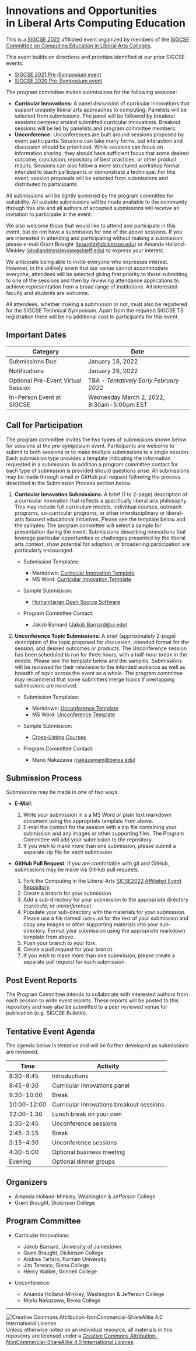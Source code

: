 # Innovations and Opportunities<br>in Liberal Arts Computing Education

This is a [SIGCSE 2022](https://sigcse2022.sigcse.org) affiliated event organized by members of the [SIGCSE Committee on Computing Education in Liberal Arts Colleges](https://computing-in-the-liberal-arts.github.io/computing-in-the-liberal-arts/).

This event builds on directions and priorities identified at our prior SIGCSE events:
- [SIGCSE 2021 Pre-Symposium event](https://computing-in-the-liberal-arts.github.io/SIGCSE2021-PreSymposium-Event/)
- [SIGCSE 2020 Pre-Symposium event](https://computing-in-the-liberal-arts.github.io/SIGCSE2020-PreSymposium-Event/)

The program committee invites submissions for the following sessions:
* __Curricular Innovations:__ A panel discussion of curricular innovations that support uniquely liberal arts approaches to computing. Panelists will be selected from submissions. The panel will be followed by breakout sessions centered around submitted curricular innovations. Breakout sessions will be led by panelists and program committee members.
* __Unconference:__ Unconferences are built around sessions proposed by event participants. Sessions can take many forms, but interaction and discussion should be prioritized. While sessions can focus on information sharing, they should have sufficient focus that some desired outcome, conclusion, repository of best practices, or other product results. Sessions can also follow a more structured workshop format intended to teach participants or demonstrate a technique. For this event, session proposals will be selected from submissions and distributed to participants.

All submissions will be lightly screened by the program committee for suitability. All suitable submissions will be made available to the community through this site and all authors of accepted submissions will receive an invitation to participate in the event.

We also welcome those that would like to attend and participate in this event, but do not have a submission for one of the above sessions.  If you are interested in attending and participating without making a submission please e-mail Grant Braught (<braught@dickinson.edu>) or Amanda Holland-Minkley (<ahollandminkley@washjeff.edu>) to express your interest.

We anticipate being able to invite everyone who expresses interest. However, in the unlikely event that our venue cannot accommodate everyone, attendees will be selected giving first priority to those submitting to one of the sessions and then by reviewing attendance applications to achieve representation from a broad range of institutions. All interested faculty and students are welcome.

All attendees, whether making a submission or not, must also be registered for the SIGCSE Technical Symposium. Apart from the required SIGCSE TS registration there will be no additional cost to participants for this event.

## Important Dates

| Category                           | Date
|------------------------------------|-----------------------
| Submissions Due                    | January 18, 2022
| Notifications                      | January 28, 2022
| Optional Pre-Event Virtual Session | TBA - _Tentatively Early February 2022_
| In-Person Event at SIGCSE          | Wednesday March 2, 2022, 8:30am-5:00pm EST

## Call for Participation

The program committee invites the two types of submissions shown below for sessions at the pre-symposium event. Participants are welcome to submit to both sessions or to make multiple submissions to a single session.  Each  submission type provides a template indicating the information requested in a submission. In addition a program committee contact for each type of submission is provided should questions arise. All submissions may be made through email or GitHub pull request following the process described in the Submission Process section below.

1. __Curricular Innovation Submissions:​__ A brief (1 to 2-page) description of a curricular innovation that reflects a specifically liberal arts philosophy. This may include full curriculum models, individual courses, outreach programs, co-curricular programs, or other interdisciplinary or liberal-arts focused educational initiatives. Please see the template below and the samples. The program committee will select a sample for presentation during the event. Submissions describing innovations that leverage particular opportunities or challenges presented by the liberal arts context, show potential for adoption, or broadening participation are particularly encouraged.

   * Submission Templates:
     * Markdown: [Curricular Innovation Template](curricula/CurricularInnovationTemplate.md)
     * MS Word: [Curricular Innovation Template](curricula/CurricularInnovationTemplate.docx)

   * Sample Submission:
     * [Humanitarian Open Source Software](curricula/OpenSource/index.md)

   * Program Committee Contact:
     * Jakob Barnard (<Jakob.Barnard@uj.edu>)

1. __Unconference Topic Submissions:__ A brief (approximately 2-page) description of the topic proposed for discussion, intended format for the session, and desired outcomes or products. The Unconference session has been scheduled to run for three hours, with a half-hour break in the middle. Please see the template below and the samples. Submissions will be reviewed for their relevance to the intended audience as well as breadth of topic across the event as a whole. The program committee may recommend that some submitters merge topics if overlapping submissions are received.

   * Submission Templates:
     * Markdown: [Unconference Template](unconference/UnconferenceTemplate.md)
     * MS Word: [Unconference Template](unconference/UnconferenceTemplate.docx)

   * Sample Submission:
     * [Cross-Listing Courses](unconference/CrossListing/index.md)

   * Program Committee Contact:
     * Mario Nakazawa (<nakazawam@berea.edu>)

## Submission Process

Submissions may be made in one of two ways:

- __E-Mail__:
  1. Write your submission in a a MS Word or plain text markdown document using the appropriate template from above.
  1. E-mail the contact for the session with a zip file containing your submission and any images or other supporting files.  The Program Committee will add your submission to the repository.
  1. If you wish to make more than one submission, please submit a separate zip file for each submission.

- __GitHub Pull Request__: If you are comfortable with git and GitHub, submissions may be made via GitHub pull requests.
    1. Fork the Computing in the Liberal Arts [SICSE2022 Affiliated Event Repository](https://github.com/computing-in-the-liberal-arts/SIGCSE2022-Affiliated-Event).
    1. Create a branch for your submission.
    1. Add a sub-directory for your submission to the appropriate directory (_curricula_, or _unconference_).
    1. Populate your sub-directory with the materials for your submission.  Please use a file named `index.md` for the text of your submission and copy any images or other supporting materials into your sub-directory. Format your submission using the appropriate markdown template from above.
    1. Push your branch to your fork.
    1. Create a pull request for your branch.
    1. If you wish to make more than one submission, please create a separate pull request for each submission.

## Post Event Reports

The Program Committee intends to collaborate with interested authors from each session to write event reports. These reports will be posted to this repository and may also be submitted to a peer reviewed venue for publication (e.g. SIGCSE Bulletin).

## Tentative Event Agenda

The agenda below is tentative and will be further developed as submissions are reviewed.

| Time        | Activity
|-------------|----------
| 8:30-8:45   | Introductions
| 8:45-9:30   | Curricular Innovations panel
| 9:30-10:00  | Break
| 10:00-12:00 | Curricular Innovations breakout sessions
| 12:00-1:30  | Lunch break on your own
| 1:30-2:45   | Unconference sessions
| 2:45-3:15   | Break
| 3:15-4:30   | Unconference sessions
| 4:30-5:00   | Optional business meeting
| Evening     | Optional dinner groups

## Organizers

- Amanda Holland-Minkley, Washington & Jefferson College
- Grant Braught, Dickinson College

## Program Committee

- Curricular Innovations:
  - Jakob Barnard, University of Jamestown
  - Grant Braught, Dickinson College
  - Andrea Tartaro, Furman University
  - Jim Teresco, Siena College
  - Henry Walker, Grinnell College

- Unconference:
  - Amanda Holland-Minkley, Washington & Jefferson College
  - Mario Nakazawa, Berea College

___
![Creative Commons Attribution-NonCommercial-ShareAlike 4.0 International License](https://i.creativecommons.org/l/by-nc-sa/4.0/88x31.png "Creative Commons Attribution-NonCommercial-ShareAlike 4.0 International License") Unless otherwise noted on an individual resource, all materials in this repository are licensed under a [Creative Commons Attribution-NonCommercial-ShareAlike 4.0 International License](http://creativecommons.org/licenses/by-nc-sa/4.0/)
